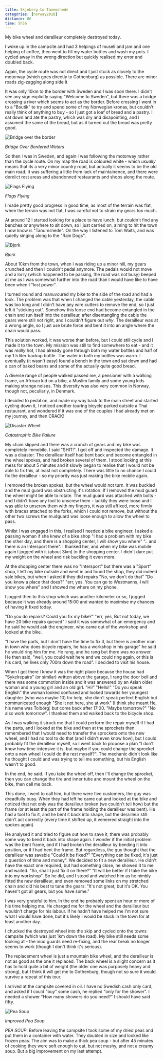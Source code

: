 ```yaml
---
title: Skjeberg to Tanemshede
categories: [norway2018]
distance: 86
time: 5h56
---
```



My bike wheel and derailleur completely destroyed today.

  
  

I woke up in the campsite and had 3 helpings of museli and jam and one helping
of coffee, then went to fill my water bottles and wash my pots. I cycled away
in the wrong direction but quickly realised my error and doubled back.

Again, the cycle route was not direct and I just stuck as closely to the
motorway (which goes directly to Gothenburg) as possible. There are minor
roads zig-zagging along side it.

It was only 10km to the border with Sweden and I was soon there. I didn't see
any sign explictly saying "Welcome to Sweden", but there was a bridge crossing
a river which seems to act as the border. Before crossing I went in to a
"Boutik" to try and spend some of my Norwegian kronas, but couldn't really
think of anything to buy - so I just got a loaf of bread and a pastry. I sat
down and ate the pastry, which was dry and disapointing, and I assumed the
same of the bread, but as it turned out the bread was pretty good.

![Bridge over the border](/images/norway/2018-07-17/IMG_20180717_100240.jpg)

*Bridge Over Bordered Waters*

So then I was in Sweden, and again I was following the motorway rather than
the cycle route. On my map the road is coloured white - which _usually_ means
that its a very minor country road, but actually it seems to be the old main
road. It was suffering a little from lack of maintainence, and there were
derelict rest areas and abandonned restaurants and shops along the route.

![Flags Flying](/images/norway/2018-07-17/IMG_20180717_101824.jpg)

*Flags Flying*

I made pretty good progress in good time, as most of the terrain was flat,
when the terrain was not flat, I was careful not to strain my gears too much.

At around 12 I started looking for a place to have lunch, but couldn't find
any benches or anywhere to sit down, so I just carried on, aiming to hit the
town I now know is "Tanumshede". On the way I listened to Tom Waits, and was
quietly singing along to the "Rain Dogs".

![Bjork](/images/norway/2018-07-17/IMG_20180717_123252.jpg)

*Bjork*

About 10km from the town, when I was riding up a minor hill, my gears crunched
and then I couldn't pedal anymore. The pedals would not move and a lorry
(which happened to be passing, the road was not busy) beeped at me as I was
somewhat further into the road than I would have like to have been when I
"lost power".

I turned round and manuvoured my bike to the side of the road and had a look.
The problem was that when I changed the cable yesterday, the cable was too
long and I didn't have any wire cutters to remove the end, so I just left it
"sticking out". Somehow this loose end had become entangled in the chain and
run itself into the derailleur, after disentangling the cable the gears were
still not right, and I couldn't figure out _why_. The derailleur was at a
wrong angle, so I just use brute force and bent it into an angle where the
chain would pass.

This solution worked, it was worse than before, but I could still cycle and I
made it to the town. My mission was still to find somewhere to eat - and it
was _really_ hot, I had already gone through both my water bottles and half of
my 1.5 liter backup bottle. The water in both my bottles was warm. I
eventually (it wasn't easy) found a bench in the town and sat down and had a
can of baked beans and some of the actually quite good bread.

A diverse range of people walked passed me, a pensioner with a walking frame,
an African kid on a bike, a Muslim family and some young kids making strange
noises. This diversity was also very common in Norway, though not, peculiarly,
in Denmark.

I decided to pedal on, and made my way back to the main street and started
cycling down it, I noticed another touring bicycle parked outside a Thai
restaurant, and wondered if it was one of the couples I had already met on my
journey, and then CRACK!
  
![Disaster Wheel](/images/norway/2018-07-17/IMG_20180717_145347.jpg)

*Catastrophic Bike Failure*

My chain slipped and there was a crunch of gears and my bike was completely
immobile. I said "SHIT!". I got off and inspected the damage. It was a
disaster. The derailleur itself had bent back and become entangled in the
wheel spokes, and had broken several of them. I stood looking at this mess for
about 5 minutes and it slowly began to realise that I would not be able to fix
this, at least not completely. There was little to no chance I could fix the
derailleur - so my priority was just making the bike mobile again.

I removed the broken spokes, but the wheel would not turn. It was buckled and
the mud guard was obstructing it's rotation. If I removed the mud guard the
wheel might be able to rotate. The mud guard was attached with bolts - and I
didn't have any tool to unscrew them - luckily they were loose and I was able
to unscrew them with my fingers, it was still affixed, more firmly with braces
attached to the forks, which I could not remove, but without the other two
screws the mudguard was loose enough to allow the wheel to pass.

Whilst I was engaged in this, I realised I needed a bike engineer. I asked a
passing woman if she knew of a bike shop "I had a problem with my bike the
other day, and there is a shopping center, I will show you where" ".. and
there is an Intersport there". I thanked her, and when my bike was mobile
again I jogged with it (about 3km) to the shopping center. I didn't dare put
my weight on the wheel and risk buckling it even more.

At the shopping center there was no "Intersport" but there was a "Sport" shop,
I left my bike outside and went in and found the shop, they did indeed sale
bikes, but when I asked if they did repairs "No, we don't do that" "Do you
know a place that does?" "err, yes. You can go to Westmanns, I will show you
where" and I showed me where on my phone.

I jogged then to this shop which was another kilometer or so, I jogged because
it was already around 15:00 and wanted to maximise my chances of having it
fixed today.

"Do you do repairs? Could you fix my bike?" "err, yes, But not today, we have
20 bike repairs queued" I said it was somewhat of an emergency and he said he
would ask the engineer, who came out of the workshop and looked at the bike.

"I have the parts, but I don't have the time to fix it, but there is another
man in town who does bicycle repairs, he has a workshop in his garage" he said
he would ring him for me. He rang, and he rang but there was no answer. He
then said, "well, you could wait here and we could ring again, or this is his
card, he lives only 700m down the road". I decided to visit his house.

When I got there I knew it was the right place because the house had
"Sykelrepairs" (or similar) written above the garage, I rang the door bell and
there was some commotion inside and it was answered by an Asian older woman and a
young girl and an old girl. "Hi!" "Hello!" "Do you speak English" the woman
looked confused and looked towards her youngest daughter (who was maybe 10)
for help, she didn't speak perfect English but communicated enough "She it not
here, she at work" (I think she meant He, his name was Tolbörg) but come back
after 17:00. "Maybe tomorrow?" "No also work tomorrow". I thanked them and
walked back to the bicycle shop.

As I was walking it struck me that I could perform the repair myself if I had
the parts, and I looked at the bike and then at the sprockets then remembered
that I would need to transfer the sprockets onto the new wheel, and I had no
tool to do that (and I didn't even know how), but I could probably fit the
derailleur myself, so I went back to propose a plan "I don't know how
time-intensive it is, but maybe if you could change the sprocket onto a new
wheel I could do the rest myself?". The mechanic didn't look like he thought I
could and was trying to tell me something, but his English wasn't to good.

In the end, he said. If you take the wheel off, then I'll change the sprocket,
then you can change the tire and inner tube and mount the wheel on the bike,
then call me back.

This done, I went to call him, but there were five customers, the guy was
dreadfully busy. When they had left he came out and looked at the bike and
noticed that not only was the derailleur broken (we couldn't tell how) but the
frame (or at least the part of the frame holding the derailleur was bent). He
had a tool to fix it, and he bent it back into shape, but the derailleur still
didn't act correctly (every time it shifted up, it veneered straight into the
spokes again).

He analysed it and tried to figure out how to save it, there was probably some
way to bend it back into shape again. I wonder if the initial problem was the
bent frame, and if I had broken the derailleur by bending it into position, or
if I had bent the frame. But regardless, the guy thought that the derailleur
was savable "Could it be fixed?" "Everything can be fixed, it's just a
question of time and money". We decided to fit a new derailleur. He didn't
have the exact one required, but had something close, he showed it to me and
waited. "So, shall I just fix it on there?" "It will be better if I take the
bike into my workshop". So he did, and I stood and watched him as he nimbly
fitted the new derailleur, and even removed some links on my stretched chain
and did his best to tune the gears: "It's not great, but it's OK. You haven't
got all gears, but you have some."

I was very grateful to him. In the end he probably spent an hour or more of
his time helping me. He charged me for the wheel and the derailleur but
wouldn't charge for his labour. If he hadn't have helped me I'm not sure what
I would have done, but it's likely I would be stuck in the town for at least
another day.

I chucked the destroyed wheel into the skip and cycled onto the towns campsite
(which was just 1km down the road). My bike still needs some looking at - the
mud guards need re-fixing, and the rear break no longer seems to work (though
I don't think it's serious).

The replacement wheel is just a mountain bike wheel, and the derailleur is not
as good as the one it replaced. The back wheel is a slight concern as it has
to hold quite a bit of weight (the older one was purposely heavy and strong),
but I think it will get me to Gothenburg, though not so sure it would survive
a repeat of this tour.

I arrived at the campsite covered in oil. I have no Swedish cash only card,
and asked if I could "buy" some cash, he replied "only for the shower". I
needed a shower "How many showers do you need?" I should have said fifty.

![Pea Soup](/images/norway/2018-07-17/IMG_20180717_200958.jpg)

*Improved Pea Soup*

*PEA SOUP*: Before leaving the campsite I took some of my dried peas and put
them in a container with water. They doubled in size and looked like frozen
peas. The aim was to make a thick pea soup - but after 45 minutes of cooking
they were soft enough to eat, but not mushy, and not a creamy soup. But a big
improvement on my last attempt.

